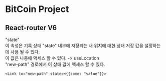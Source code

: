 # BitCoin Project

## React-router V6

"state"<br/>
이 속성은 기록 상태 "state" 내부에 저장되는 새 위치에 대한 상태 저장 값을 설정하는 데 사용 될 수 있다.<br/>
이 값은 나중에 액세스 할 수 있다. -> useLocation<br/>
"new-path" 경로에서 이 상태 값에 액세스 할 수 있다.<br/>

`<Link to="new-path" state=<{{some: "value"}}>`
